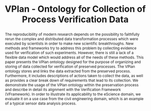 ---
abstract: 'The reproducibility of modern research depends on the possibility to faithfully
  rerun the complex and distributed data transformation processes which were executed
  by scientists in order to make new scientific breakthroughs. New methods and frameworks
  try to address this problem by collecting evidence used for verification of such
  experiments. However, there is still a lack of a flexible data model which would
  address all of the needs of these methods. This paper presents the VPlan ontology
  designed for the purpose of organizing and storing of data collected for verification
  of preserved processes. The VPlan ontology stores and links the data extracted from
  the preserved process. Furthermore, it includes descriptions of actions taken to
  collect the data, as well as provides a clear break down of requirements that lead
  to its collection. We demonstrate the usage of the VPlan ontology within the preservation
  process and describe in detail its alignment with the Verification Framework (VFramework).
  In order to illustrate its applicability to the eScience domain, we evaluate it
  on a use case from the civil engineering domain, which is an example of a typical
  sensor data analysis process. '
creators:
- Miksa, Tomasz
- Rauber, Andreas
- Vieira, Ricardo
date: null
document_url: https://services.phaidra.univie.ac.at/api/object/o:378113/download
grand_parent: iPRES
institutions: []
keywords: []
landing_page_url: https://phaidra.univie.ac.at/o:378113
language: eng
layout: publication
license: CC BY-NC-SA 3.0 AT
notes_url: null
parent: iPRES 2014
publication_type: paper
size: 2162945
slides_url: null
source_name: iPRES
title: VPlan - Ontology for Collection of Process Verification Data
year: 2014
---